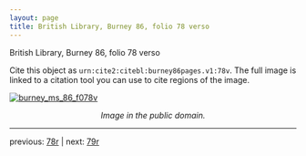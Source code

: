 ```yaml
---
layout: page
title: British Library, Burney 86, folio 78 verso
---
```


British Library, Burney 86, folio 78 verso

Cite this object as `urn:cite2:citebl:burney86pages.v1:78v`.  The full image is linked to a citation tool you can use to cite regions of the image.

[![burney_ms_86_f078v](http://www.homermultitext.org/iipsrv?IIIF=/project/homer/pyramidal/deepzoom/citebl/burney86imgs/v1/burney_ms_86_f078v.tif/full/800,/0/default.jpg)](http://www.homermultitext.org/ict2/?urn=urn:cite2:citebl:burney86imgs.v1:burney_ms_86_f078v) 

<p style="text-align: center; font-style: italic;">Image in the public domain.</p>

---

previous: [78r](../78r/) | next: [79r](../79r/)
